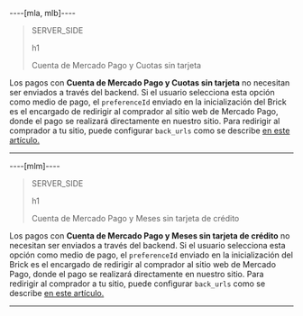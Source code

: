 ----[mla, mlb]---- 
> SERVER_SIDE
>
> h1
>
> Cuenta de Mercado Pago y Cuotas sin tarjeta

Los pagos con **Cuenta de Mercado Pago y Cuotas sin tarjeta** no necesitan ser enviados a través del backend. Si el usuario selecciona esta opción como medio de pago, el `preferenceId` enviado en la inicialización del Brick es el encargado de redirigir al comprador al sitio web de Mercado Pago, donde el pago se realizará directamente en nuestro sitio. Para redirigir al comprador a tu sitio, puede configurar `back_urls` como se describe [en este artículo.](/developers/es/docs/checkout-bricks/payment-brick/additional-customization/preferences#bookmark_redirigir_al_comprador_a_tu_sitio_web)

------------
----[mlm]---- 
> SERVER_SIDE
>
> h1
>
> Cuenta de Mercado Pago y Meses sin tarjeta de crédito

Los pagos con **Cuenta de Mercado Pago y Meses sin tarjeta de crédito** no necesitan ser enviados a través del backend. Si el usuario selecciona esta opción como medio de pago, el `preferenceId` enviado en la inicialización del Brick es el encargado de redirigir al comprador al sitio web de Mercado Pago, donde el pago se realizará directamente en nuestro sitio. Para redirigir al comprador a tu sitio, puede configurar `back_urls` como se describe [en este artículo.](/developers/es/docs/checkout-bricks/payment-brick/additional-customization/preferences#bookmark_redirigir_al_comprador_a_tu_sitio_web)

------------